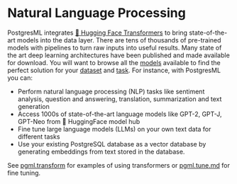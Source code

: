 # Natural Language Processing

PostgresML integrates [🤗 Hugging Face Transformers](https://huggingface.co/transformers) to bring state-of-the-art models into the data layer. There are tens of thousands of pre-trained models with pipelines to turn raw inputs into useful results. Many state of the art deep learning architectures have been published and made available for download. You will want to browse all the [models](https://huggingface.co/models) available to find the perfect solution for your [dataset](https://huggingface.co/dataset) and [task](https://huggingface.co/tasks). For instance, with PostgresML you can:

* Perform natural language processing (NLP) tasks like sentiment analysis, question and answering, translation, summarization and text generation
* Access 1000s of state-of-the-art language models like GPT-2, GPT-J, GPT-Neo from :hugs: HuggingFace model hub
* Fine tune large language models (LLMs) on your own text data for different tasks
* Use your existing PostgreSQL database as a vector database by generating embeddings from text stored in the database.

See [pgml.transform](../introduction/apis/sql-extensions/pgml.transform "mention") for examples of using transformers or [pgml.tune.md](../api/sql-extension/pgml.tune.md "mention") for fine tuning.
